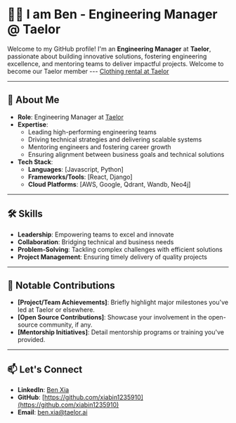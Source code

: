# 👨‍💻 I am Ben - Engineering Manager @ Taelor

Welcome to my GitHub profile! I'm an **Engineering Manager** at **Taelor**, passionate about building innovative solutions, fostering engineering excellence, and mentoring teams to deliver impactful projects.
Welcome to become our Taelor member --- [Clothing rental at Taelor](https://taelor.style/pages/membership)

---

## 🚀 About Me

- **Role**: Engineering Manager at [Taelor](https://taelor.style)  
- **Expertise**:  
  - Leading high-performing engineering teams  
  - Driving technical strategies and delivering scalable systems  
  - Mentoring engineers and fostering career growth  
  - Ensuring alignment between business goals and technical solutions  
- **Tech Stack**:  
  - **Languages**: [Javascript, Python]  
  - **Frameworks/Tools**: [React, Django]  
  - **Cloud Platforms**: [AWS, Google, Qdrant, Wandb, Neo4j]  

---

## 🛠️ Skills

- **Leadership**: Empowering teams to excel and innovate  
- **Collaboration**: Bridging technical and business needs  
- **Problem-Solving**: Tackling complex challenges with efficient solutions  
- **Project Management**: Ensuring timely delivery of quality projects  

---

## 🌟 Notable Contributions

- **[Project/Team Achievements]**: Briefly highlight major milestones you've led at Taelor or elsewhere. 
- **[Open Source Contributions]**: Showcase your involvement in the open-source community, if any.  
- **[Mentorship Initiatives]**: Detail mentorship programs or training you've provided.

---

## 📫 Let's Connect

- **LinkedIn**: [Ben Xia](https://www.linkedin.com/in/bin-xia-61801893/)  
- **GitHub**: [https://github.com/xiabin1235910](https://github.com/xiabin1235910)  
- **Email**: [ben.xia@taelor.ai](mailto:ben.xia@taelor.ai)
